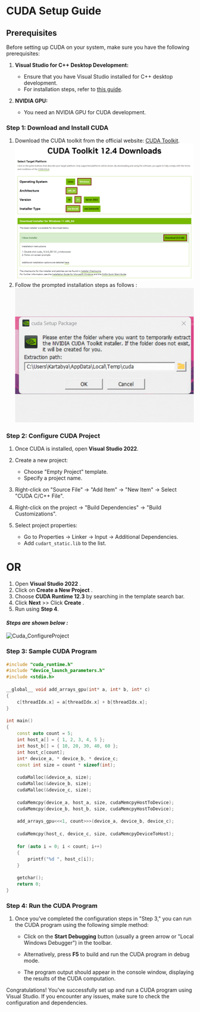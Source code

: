 # CUDA Setup Guide

## Prerequisites

Before setting up CUDA on your system, make sure you have the following prerequisites:

1. **Visual Studio for C++ Desktop Development:**
   - Ensure that you have Visual Studio installed for C++ desktop development.
   - For installation steps, refer to [this guide](https://github.com/kartabyakrishna/Data-Science-Engineering/blob/main/6th-Semester/PP-Lab/Week06/MPI-Setup.md).

2. **NVIDIA GPU:**
   - You need an NVIDIA GPU for CUDA development.

### Step 1: Download and Install CUDA

1. Download the CUDA toolkit from the official website: [CUDA Toolkit](https://developer.nvidia.com/cuda-downloads).
![Cuda_download](https://github.com/kartabyakrishna/KartabyaKrishna/blob/main/Assets/cuda-Install/cuda-downlaod.png)
2. Follow the prompted installation steps as follows : 
![Cuda_install](https://github.com/kartabyakrishna/KartabyaKrishna/blob/main/Assets/cuda-Install/CUDA-install.gif)
### Step 2: Configure CUDA Project

1. Once CUDA is installed, open **Visual Studio 2022**.

2. Create a new project:
   - Choose "Empty Project" template.
   - Specify a project name.

3. Right-click on "Source File" -> "Add Item" -> "New Item" -> Select "CUDA C/C++ File".

4. Right-click on the project -> "Build Dependencies" -> "Build Customizations".

5. Select project properties:
   - Go to Properties -> Linker -> Input -> Additional Dependencies.
   - Add `cudart_static.lib` to the list.

# OR
1. Open **Visual Studio 2022** .
2. Click on **Create a New Project** .
3. Choose **CUDA Runtime 12.3** by searching in the template search bar.
4. Click **Next** >> Click **Create** .
5. Run using **Step 4**.
#### ***Steps are shown below :***
![Cuda_ConfigureProject](https://github.com/kartabyakrishna/KartabyaKrishna/blob/main/Assets/cuda-Install/cuda%20-%20ProjectSetup.gif)

### Step 3: Sample CUDA Program

```cpp
#include "cuda_runtime.h"
#include "device_launch_parameters.h"
#include <stdio.h>

__global__ void add_arrays_gpu(int* a, int* b, int* c)
{
    c[threadIdx.x] = a[threadIdx.x] + b[threadIdx.x];
}

int main()
{
    const auto count = 5;
    int host_a[] = { 1, 2, 3, 4, 5 };
    int host_b[] = { 10, 20, 30, 40, 60 };
    int host_c[count];
    int* device_a, * device_b, * device_c;
    const int size = count * sizeof(int);

    cudaMalloc(&device_a, size);
    cudaMalloc(&device_b, size);
    cudaMalloc(&device_c, size);

    cudaMemcpy(device_a, host_a, size, cudaMemcpyHostToDevice);
    cudaMemcpy(device_b, host_b, size, cudaMemcpyHostToDevice);

    add_arrays_gpu<<<1, count>>>(device_a, device_b, device_c);

    cudaMemcpy(host_c, device_c, size, cudaMemcpyDeviceToHost);

    for (auto i = 0; i < count; i++)
    {
        printf("%d ", host_c[i]);
    }

    getchar();
    return 0;
}
```
### Step 4: Run the CUDA Program

1. Once you've completed the configuration steps in "Step 3," you can run the CUDA program using the following simple method:

   - Click on the **Start Debugging** button (usually a green arrow or "Local Windows Debugger") in the toolbar.

   - Alternatively, press **F5** to build and run the CUDA program in debug mode.

   - The program output should appear in the console window, displaying the results of the CUDA computation.

Congratulations! You've successfully set up and run a CUDA program using Visual Studio. If you encounter any issues, make sure to check the configuration and dependencies.
